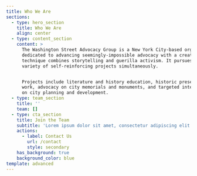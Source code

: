 ```yaml
---
title: Who We Are
sections:
  - type: hero_section
    title: Who We Are
    align: center
  - type: content_section
    content: >
      The Washington Street Advocacy Group is a New York City-based organization
      dedicated to advancing seemingly-impossible advocacy with a creative
      technique combines storytelling and guerilla activism. It pursues a
      variety of self-reinforcing projects simultaneously.


      Projects include literature and history education, historic preservation
      work, advocacy on city memorials and monuments, and targeted interventions
      on city planning and development.
  - type: team_section
    title: ''
    team: []
  - type: cta_section
    title: Join the Team
    subtitle: 'Lorem ipsum dolor sit amet, consectetur adipiscing elit.'
    actions:
      - label: Contact Us
        url: /contact
        style: secondary
    has_background: true
    background_color: blue
template: advanced
---
```

